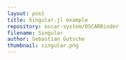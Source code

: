 ```yaml
---
layout: post
title: Singular.jl example
repository: oscar-system/OSCARBinder
filename: Singular
author: Sebastian Gutsche
thumbnail: singular.png
---
```


<script src="https://gist.github.com/sebasguts/2962e9265a1786f452bb753588b9e5d8.js"></script>
